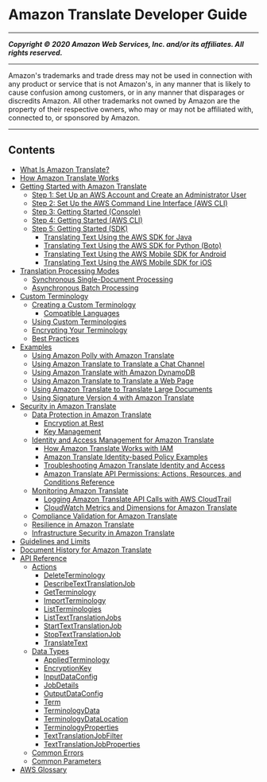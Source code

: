 # Amazon Translate Developer Guide

-----
*****Copyright &copy; 2020 Amazon Web Services, Inc. and/or its affiliates. All rights reserved.*****

-----
Amazon's trademarks and trade dress may not be used in 
     connection with any product or service that is not Amazon's, 
     in any manner that is likely to cause confusion among customers, 
     or in any manner that disparages or discredits Amazon. All other 
     trademarks not owned by Amazon are the property of their respective
     owners, who may or may not be affiliated with, connected to, or 
     sponsored by Amazon.

-----
## Contents
+ [What Is Amazon Translate?](what-is.md)
+ [How Amazon Translate Works](how-it-works.md)
+ [Getting Started with Amazon Translate](getting-started.md)
   + [Step 1: Set Up an AWS Account and Create an Administrator User](setting-up.md)
   + [Step 2: Set Up the AWS Command Line Interface (AWS CLI)](setup-awscli.md)
   + [Step 3: Getting Started (Console)](get-started-console.md)
   + [Step 4: Getting Started (AWS CLI)](get-started-cli.md)
   + [Step 5: Getting Started (SDK)](get-started-sdk.md)
      + [Translating Text Using the AWS SDK for Java](examples-java.md)
      + [Translating Text Using the AWS SDK for Python (Boto)](examples-python.md)
      + [Translating Text Using the AWS Mobile SDK for Android](getting-started-android.md)
      + [Translating Text Using the AWS Mobile SDK for iOS](getting-started-ios.md)
+ [Translation Processing Modes](processing.md)
   + [Synchronous Single-Document Processing](sync.md)
   + [Asynchronous Batch Processing](async.md)
+ [Custom Terminology](how-custom-terminology.md)
   + [Creating a Custom Terminology](creating-custom-terminology.md)
      + [Compatible Languages](permissible-language-pairs.md)
   + [Using Custom Terminologies](using-ct.md)
   + [Encrypting Your Terminology](protect-terminology.md)
   + [Best Practices](ct-best-practices.md)
+ [Examples](examples.md)
   + [Using Amazon Polly with Amazon Translate](examples-polly.md)
   + [Using Amazon Translate to Translate a Chat Channel](examples-twitch.md)
   + [Using Amazon Translate with Amazon DynamoDB](examples-ddb.md)
   + [Using Amazon Translate to Translate a Web Page](examples-web.md)
   + [Using Amazon Translate to Translate Large Documents](examples-split.md)
   + [Using Signature Version 4 with Amazon Translate](examples-sigv4.md)
+ [Security in Amazon Translate](security.md)
   + [Data Protection in Amazon Translate](data-protection.md)
      + [Encryption at Rest](encryption-at-rest.md)
      + [Key Management](key-management.md)
   + [Identity and Access Management for Amazon Translate](identity-and-access-management.md)
      + [How Amazon Translate Works with IAM](security_iam_service-with-iam.md)
      + [Amazon Translate Identity-based Policy Examples](security_iam_id-based-policy-examples.md)
      + [Troubleshooting Amazon Translate Identity and Access](security_iam_troubleshoot.md)
      + [Amazon Translate API Permissions: Actions, Resources, and Conditions Reference](translate-api-permissions-ref.md)
   + [Monitoring Amazon Translate](monitoring-translate.md)
      + [Logging Amazon Translate API Calls with AWS CloudTrail](logging-using-cloudtrail.md)
      + [CloudWatch Metrics and Dimensions for Amazon Translate](translate-cloudwatch.md)
   + [Compliance Validation for Amazon Translate](compliance.md)
   + [Resilience in Amazon Translate](disaster-recovery-resiliency.md)
   + [Infrastructure Security in Amazon Translate](infrastructure-security.md)
+ [Guidelines and Limits](what-is-limits.md)
+ [Document History for Amazon Translate](doc-history.md)
+ [API Reference](API_Reference.md)
   + [Actions](API_Operations.md)
      + [DeleteTerminology](API_DeleteTerminology.md)
      + [DescribeTextTranslationJob](API_DescribeTextTranslationJob.md)
      + [GetTerminology](API_GetTerminology.md)
      + [ImportTerminology](API_ImportTerminology.md)
      + [ListTerminologies](API_ListTerminologies.md)
      + [ListTextTranslationJobs](API_ListTextTranslationJobs.md)
      + [StartTextTranslationJob](API_StartTextTranslationJob.md)
      + [StopTextTranslationJob](API_StopTextTranslationJob.md)
      + [TranslateText](API_TranslateText.md)
   + [Data Types](API_Types.md)
      + [AppliedTerminology](API_AppliedTerminology.md)
      + [EncryptionKey](API_EncryptionKey.md)
      + [InputDataConfig](API_InputDataConfig.md)
      + [JobDetails](API_JobDetails.md)
      + [OutputDataConfig](API_OutputDataConfig.md)
      + [Term](API_Term.md)
      + [TerminologyData](API_TerminologyData.md)
      + [TerminologyDataLocation](API_TerminologyDataLocation.md)
      + [TerminologyProperties](API_TerminologyProperties.md)
      + [TextTranslationJobFilter](API_TextTranslationJobFilter.md)
      + [TextTranslationJobProperties](API_TextTranslationJobProperties.md)
   + [Common Errors](CommonErrors.md)
   + [Common Parameters](CommonParameters.md)
+ [AWS Glossary](glossary.md)